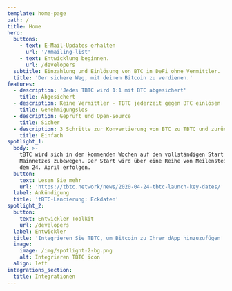 ```yaml
---
template: home-page
path: /
title: Home
hero:
  buttons:
    - text: E-Mail-Updates erhalten
      url: '/#mailing-list'
    - text: Entwicklung beginnen.
      url: /developers
  subtitle: Einzahlung und Einlösung von BTC in DeFi ohne Vermittler.
  title: 'Der sichere Weg, mit deinen Bitcoin zu verdienen.'
features:
  - description: 'Jedes TBTC wird 1:1 mit BTC abgesichert'
    title: Abgesichert
  - description: Keine Vermittler - TBTC jederzeit gegen BTC einlösen
    title: Genehmigungslos
  - description: Geprüft und Open-Source
    title: Sicher
  - description: 3 Schritte zur Konvertierung von BTC zu TBTC und zurück
    title: Einfach
spotlight_1:
  body: >-
    tBTC wird sich in den kommenden Wochen auf den vollständigen Start des
    Mainnetzes zubewegen. Der Start wird über eine Reihe von Meilensteinen ab
    dem 24. April erfolgen.
  button:
    text: Lesen Sie mehr
    url: 'https://tbtc.network/news/2020-04-24-tbtc-launch-key-dates/'
  label: Ankündigung
  title: 'tBTC-Lancierung: Eckdaten'
spotlight_2:
  button:
    text: Entwickler Toolkit
    url: /developers
  label: Entwickler
  title: 'Integrieren Sie TBTC, um Bitcoin zu Ihrer dApp hinzuzufügen'
  image:
    image: /img/spotlight-2-bg.png
    alt: Integrieren TBTC icon
  align: left
integrations_section:
  title: Integrationen
---
```


